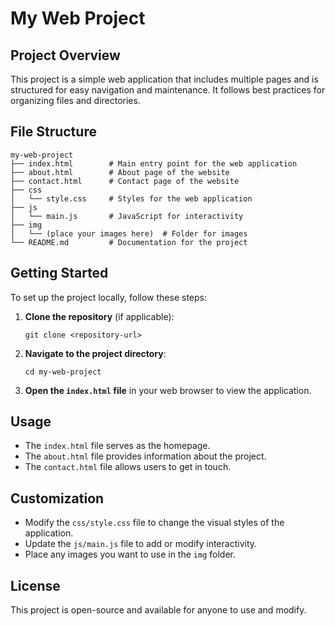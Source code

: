 # My Web Project

## Project Overview
This project is a simple web application that includes multiple pages and is structured for easy navigation and maintenance. It follows best practices for organizing files and directories.

## File Structure
```
my-web-project
├── index.html        # Main entry point for the web application
├── about.html        # About page of the website
├── contact.html      # Contact page of the website
├── css
│   └── style.css     # Styles for the web application
├── js
│   └── main.js       # JavaScript for interactivity
├── img
│   └── (place your images here)  # Folder for images
└── README.md         # Documentation for the project
```

## Getting Started
To set up the project locally, follow these steps:

1. **Clone the repository** (if applicable):
   ```
   git clone <repository-url>
   ```

2. **Navigate to the project directory**:
   ```
   cd my-web-project
   ```

3. **Open the `index.html` file** in your web browser to view the application.

## Usage
- The `index.html` file serves as the homepage.
- The `about.html` file provides information about the project.
- The `contact.html` file allows users to get in touch.

## Customization
- Modify the `css/style.css` file to change the visual styles of the application.
- Update the `js/main.js` file to add or modify interactivity.
- Place any images you want to use in the `img` folder.

## License
This project is open-source and available for anyone to use and modify.